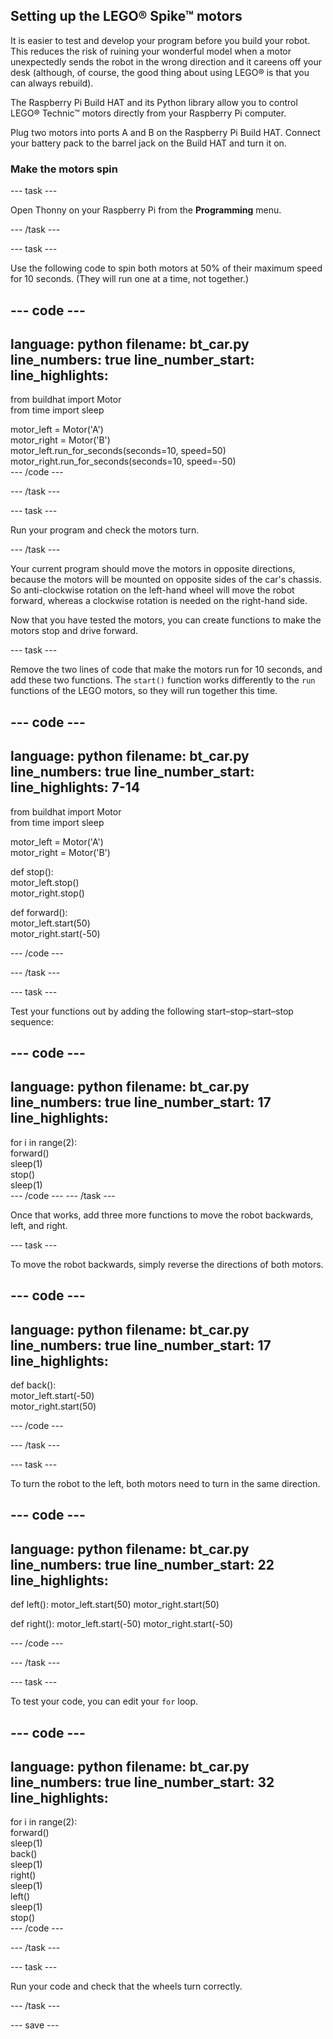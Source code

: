 ## Setting up the LEGO® Spike™ motors

It is easier to test and develop your program before you build your robot. This reduces the risk of ruining your wonderful model when a motor unexpectedly sends the robot in the wrong direction and it careens off your desk (although, of course, the good thing about using LEGO® is that you can always rebuild).

The Raspberry Pi Build HAT and its Python library allow you to control LEGO® Technic™ motors directly from your Raspberry Pi computer.

Plug two motors into ports A and B on the Raspberry Pi Build HAT. Connect your battery pack to the barrel jack on the Build HAT and turn it on. 

### Make the motors spin

--- task ---

Open Thonny on your Raspberry Pi from the **Programming** menu.

--- /task ---

--- task ---

Use the following code to spin both motors at 50% of their maximum speed for 10 seconds. (They will run one at a time, not together.) 

--- code ---
---
language: python
filename: bt_car.py
line_numbers: true
line_number_start: 
line_highlights: 
---
from buildhat import Motor   
from time import sleep   

motor_left = Motor('A')   
motor_right = Motor('B')   
motor_left.run_for_seconds(seconds=10, speed=50)   
motor_right.run_for_seconds(seconds=10, speed=-50)    
--- /code ---

--- /task ---

--- task ---

Run your program and check the motors turn.

--- /task ---

Your current program should move the motors in opposite directions, because the motors will be mounted on opposite sides of the car's chassis. So anti-clockwise rotation on the left-hand wheel will move the robot forward, whereas a clockwise rotation is needed on the right-hand side.

Now that you have tested the motors, you can create functions to make the motors stop and drive forward.

--- task ---

Remove the two lines of code that make the motors run for 10 seconds, and add these two functions. The `start()` function works differently to the `run` functions of the LEGO motors, so they will run together this time.

--- code ---
---
language: python
filename: bt_car.py
line_numbers: true
line_number_start: 
line_highlights: 7-14
---
from buildhat import Motor   
from time import sleep    

motor_left = Motor('A')    
motor_right = Motor('B')    

def stop():    
  motor_left.stop()    
  motor_right.stop()    


def forward():     
  motor_left.start(50)     
  motor_right.start(-50)     


--- /code ---

--- /task ---

--- task ---

Test your functions out by adding the following start–stop–start–stop sequence:

--- code ---
---
language: python
filename: bt_car.py
line_numbers: true
line_number_start: 17
line_highlights: 
---
for i in range(2):    
  forward()    
  sleep(1)    
  stop()    
  sleep(1)    
--- /code ---
--- /task ---


Once that works, add three more functions to move the robot backwards, left, and right.

--- task ---

To move the robot backwards, simply reverse the directions of both motors.

--- code ---
---
language: python
filename: bt_car.py
line_numbers: true
line_number_start: 17
line_highlights: 
---
def back():    
  motor_left.start(-50)     
  motor_right.start(50)      


--- /code ---

--- /task ---

--- task ---

To turn the robot to the left, both motors need to turn in the same direction.

--- code ---
---
language: python
filename: bt_car.py
line_numbers: true
line_number_start: 22
line_highlights: 
---
def left():
  motor_left.start(50)
  motor_right.start(50)


def right():
  motor_left.start(-50)
  motor_right.start(-50)


--- /code ---

--- /task ---

--- task ---

To test your code, you can edit your `for` loop.

--- code ---
---
language: python
filename: bt_car.py
line_numbers: true
line_number_start: 32
line_highlights: 
---
for i in range(2):    
  forward()     
  sleep(1)     
  back()     
  sleep(1)     
  right()     
  sleep(1)     
  left()      
  sleep(1)      
  stop()      
--- /code ---

--- /task ---

--- task ---

Run your code and check that the wheels turn correctly.

--- /task ---

--- save ---
